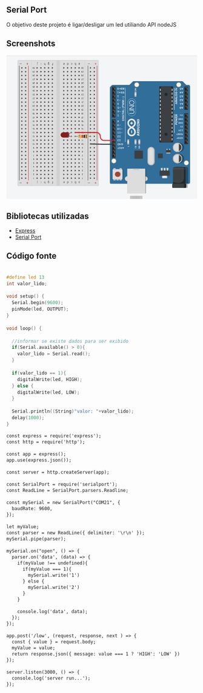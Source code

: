 ## Serial Port
O objetivo deste projeto é ligar/desligar um led utiliando API nodeJS

## Screenshots
![Blink](../screenshot/serial-port.PNG "Blick")

## Bibliotecas utilizadas

- [Express](https://expressjs.com/pt-br/) 
- [Serial Port](https://serialport.io/docs/guide-usage/)

## Código fonte

```c

#define led 13
int valor_lido;

void setup() {
  Serial.begin(9600);
  pinMode(led, OUTPUT);
}

void loop() {

  //informar se existe dados para ser exibido
  if(Serial.available() > 0){
    valor_lido = Serial.read();
  }

  if(valor_lido == 1){
    digitalWrite(led, HIGH);
  } else {
    digitalWrite(led, LOW);
  }
  
  Serial.println((String)"valor: "+valor_lido);
  delay(1000);
}
```
 
```nodejs
const express = require('express');
const http = require('http');

const app = express();
app.use(express.json());

const server = http.createServer(app);

const SerialPort = require('serialport');
const ReadLine = SerialPort.parsers.Readline;

const mySerial = new SerialPort("COM21", { 
  baudRate: 9600,
});

let myValue;
const parser = new ReadLine({ delimiter: '\r\n' });
mySerial.pipe(parser);

mySerial.on("open", () => {
  parser.on('data', (data) => {
    if(myValue !== undefined){
      if(myValue === 1){
        mySerial.write('1') 
      } else {
        mySerial.write('2') 
      }
    }
    
    console.log('data', data);
  });
});

app.post('/low', (request, response, next ) => {
  const { value } = request.body;
  myValue = value;
  return response.json({ message: value === 1 ? 'HIGH': 'LOW' })
});

server.listen(3000, () => {
  console.log('server run...');
});

```